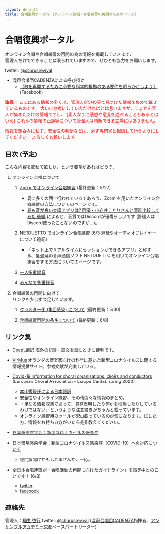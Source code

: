 ```yaml
---
layout: default
title: 合唱復興ポータル (オンライン合唱・合唱練習の再開のためのページ)
---
```


# 合唱復興ポータル

 オンライン合唱や合唱練習の再開の為の情報を掲載していきます．  
 管理人だけでできることは限られていますので、ぜひとも協力をお願いします。
 
 twitter: [@chorusrevival](https://twitter.com/chorusrevival)

- 混声合唱団CADENZAによる呼び掛け
  - [【歌を再開するために必要な科学的根拠のある要件を明らかにしよう】](https://www.facebook.com/corocadenzakyotojp/posts/3119018861490717) (Facebook)

<span style="color:red">**注意：** ここにある情報の多くは、管理人がSNS等で見つけた情報を集めて載せているものです。
大いに参考にしていただければとは思いますが、しょせん素人が集めただけの情報ですし、
(素人なりに感想や意見を述べることもあるとはいえ)
これらの情報の正誤等について管理人は判断できる立場にはありません。</span>

<span style="color:red">情報を鵜呑みにせず、安全性の判断などは、必ず専門家と相談して行うようにしてください。
よろしくお願いします。</span>

## 目次 (予定)

こんな内容を載せて欲しい，という要望があればどうぞ．

1. オンライン合唱について

    1. [Zoom でオンライン合唱練習](zoom.html) (最終更新：5/27)
	   - 既に多くの団で行われているであろう、Zoom を用いたオンライン合唱練習の方法についてのページです。
	   - [最も音が良い会議アプリは? 声優・小岩井ことりさんと音質比較してみた 後編](https://av.watch.impress.co.jp/docs/series/dal/1249614.html) によると、音質ではDiscordが優秀らしいです (管理人はDiscord使ったことないのですが…)。
	   
    1. [NETDUETTO でオンライン合唱練習](netduetto.html) (6/3 遅延やオーディオプレイヤーについて追記)
	   - 「ネット上でリアルタイムにセッションができるアプリ」と称する、低遅延の音声通信ソフト NETDUETTO を用いてオンライン合唱練習をする方法についてのページです。
	
    1. [一人多重録音](overdub-alone.html)
	
    1. [みんなで多重録音](overdub.html)

1. 合唱練習の再開に向けて  
リンクを少しずつ足しています。

    1. [クラスター化 (集団感染) について](cluster.html) (最終更新：5/30)

    1. [合唱練習再開の条件について](offline-reharsal.html) (最終更新：6/8)

## リンク集

- [DeepL翻訳](https://www.deepl.com/translator) 海外の記事・論文を読むときに便利です。
- [VirMus](https://virmus.nl) オランダの音楽家向けの科学に基いた新型コロナウイルスに関する情報提供サイト。参考文献が充実している。

- [Covid-19 information for choral organisations, choirs and conductors](https://docs.google.com/document/u/0/d/1QHhJbirrbPWQ6CFxbj-uy_3QwjNvXlPptchFvVoLlHg/mobilebasic) (European Choral Association - Europa Cantat. spring 2020)
  - [本山秀毅氏による日本語訳](https://www.facebook.com/permalink.php?story_fbid=3024514567626892&id=100002051359009)
  - 安全性やオンライン練習、その他色々な情報のまとめ。
  - 「単なる情報収集であって、意見表明したり何かを推奨したりしているわけではない」というような注意書きがちゃんと載っています。
  - オンライン練習用のツールが沢山載っているのが気になります。試した方、情報をお持ちの方がいたら是非教えてください。

- [日本感染症学会：新型コロナウイルス感染症](http://www.kansensho.or.jp/modules/topics/index.php?content_id=31)
- [日本環境感染学会：新型コロナウイルス感染症（COVID-19）への対応について](http://www.kankyokansen.org/modules/news/index.php?content_id=328)
  - 専門家向けかもしれませんが、一応。

- 全日本合唱連盟が「合唱活動の再開に向けたガイドライン」を策定中とのことです！ (6/8)
  - [twitter](https://twitter.com/JCA_from1948/status/1269872726161809408)
  - [facebook](https://www.facebook.com/JCA1948/posts/3328120750532685)

## 連絡先

管理人：[稲生 啓行](https://www.math.kyoto-u.ac.jp/~inou/) twitter: [@chorusrevival](https://twitter.com/chorusrevival) ([混声合唱団CADENZA](http://web.kyoto-inet.or.jp/people/tomo0726/cadenza/)指揮者、[アンサンブルアカデミー京都](http://academy-kyoto.music.coocan.jp/)ベースパートリーダー)
